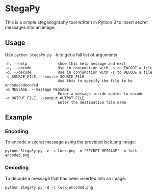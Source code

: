 # StegaPy
This is a simple steganography tool written in Python 3 to insert secret messages into an image.

## Usage
Use `python StegaPy.py -h` to get a full list of arguments

```
-h, --help              show this help message and exit
-e, --encode            Use in conjunction with -s to ENCODE a file
-d, --decode            Use in conjunction with -s to DECODE a file
-s SOURCE_FILE, --source SOURCE_FILE
                        Use this to specify the file to be encoded/decoded
-m MESSAGE, --message MESSAGE
                        Enter a message inside quotes to encode
-o OUTPUT_FILE, --output OUTPUT_FILE
                        Enter the destination file name
```
## Example
### Encoding
To encode a secret message using the provided lock.png image:

`python StegaPy.py -e -s lock.png -m "SECRET MESSAGE" -o lock-encoded.png`

### Decoding
To decode a message that has been inserted into an image:

`python StegaPy.py -d -s lock-encoded.png`